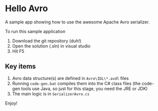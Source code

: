 Hello Avro
=========

A sample app showing how to use the awesome Apache Avro serializer.

To run this sample application

1. Download the git repository (duh!)
2. Open the solution (.sln) in visual studio 
3. Hit F5

## Key items ##

1. Avro data structure(s) are defined in `Avro\IDL\*.avdl` files
2. Running `code-gen.bat` compiles them into the C# class files (the code-gen tools use Java, so just for this stage, you need the JRE or JDK)
3. The main logic is in `SerializerAvro.cs`

Enjoy!